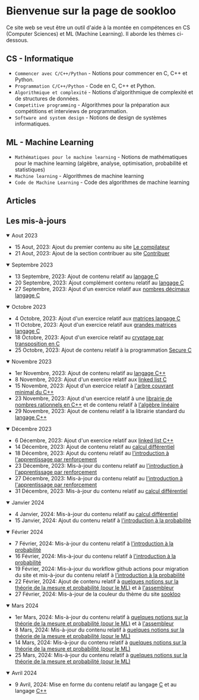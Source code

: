 # Bienvenue sur la page de sookloo

Ce site web se veut être un outil d'aide à la montée en compétences en CS (Computer Sciences) et ML (Machine Learning). Il aborde les thèmes ci-dessous.

## CS - Informatique

* `Commencer avec C/C++/Python` - Notions pour commencer en C, C++ et Python.
* `Programmation C/C++/Python` - Code en C, C++ et Python.
* `Algorithmique et complexité` - Notions d'algorithmique de complexité et de structures de données.
* `Competitive programming` - Algorithmes pour la préparation aux compétitions et interviews de programmation.
* `Software and system design` - Notions de design de systèmes informatiques.

## ML - Machine Learning

* `Mathématiques pour le machine learning` - Notions de mathématiques pour le machine learning (algèbre, analyse, optimisation, probabilité et statistiques)
* `Machine learning` - Algorithmes de machine learning
* `Code de Machine Learning` - Code des algorithmes de machine learning

## Articles

## Les mis-à-jours

<details open>
<summary>Aout 2023</summary>
    <ul>
        <li>15 Aout, 2023: Ajout du premier contenu au site <a href="https://patrice-n.github.io/sookloo/cp/tools/compiler">Le compilateur</a></li>
        <li>21 Aout, 2023: Ajout de la section contribuer au site <a href="https://patrice-n.github.io/sookloo/support">Contribuer</a></li>
    </ul>
</details>

<details open>
<summary>Septembre 2023</summary>
    <ul>
        <li>13 Septembre, 2023: Ajout de contenu relatif au <a href="https://patrice-n.github.io/sookloo/cp/programming-lang/c">langage C</a></li>
        <li>20 Septembre, 2023: Ajout complément contenu relatif au <a href="https://patrice-n.github.io/sookloo/cp/programming-lang/c">langage C</a></li>
        <li>27 Septembre, 2023: Ajout d'un exercice relatif aux <a href="https://patrice-n.github.io/sookloo/cp/programming-lang/action-c/action-c-float">nombres décimaux langage C</a></li>
    </ul>
</details>

<details open>
<summary>Octobre 2023</summary>
    <ul>
        <li>4 Octobre, 2023: Ajout d'un exercice relatif aux <a href="https://patrice-n.github.io/sookloo/cp/programming-lang/action-c/action-c-matrix">matrices langage C</a></li>
        <li>11 Octobre, 2023: Ajout d'un exercice relatif aux <a href="https://patrice-n.github.io/sookloo/cp/programming-lang/action-c/action-c-big-matrix">grandes matrices langage C</a></li>
        <li>18 Octobre, 2023: Ajout d'un exercice relatif au <a href="https://patrice-n.github.io/sookloo/cp/programming-lang/action-c/action-c-transposition-ciffer">cryptage par transposition en C</a></li>
        <li>25 Octobre, 2023: Ajout de contenu relatif à la programmation <a href="https://patrice-n.github.io/sookloo/cp/programming-lang/secure-c">Secure C</a></li>
    </ul>
</details>

<details open>
<summary>Novembre 2023</summary>
    <ul>
        <li>1er Novembre, 2023: Ajout de contenu relatif au <a href="https://patrice-n.github.io/sookloo/cp/programming-lang/cpp">langage C++</a></li>
        <li>8 Novembre, 2023: Ajout d'un exercice relatif aux  <a href="https://patrice-n.github.io/sookloo/cp/programming-lang/action-c/action-c-linked-list">linked list C</a></li>
        <li>15 Novembre, 2023: Ajout d'un exercice relatif à <a href="https://patrice-n.github.io/sookloo/cp/programming-lang/action-cpp/action-cpp-mst">l'arbre couvrant minimal du C++</a></li>
        <li>23 Novembre, 2023: Ajout d'un exercice relatif à une <a href="https://patrice-n.github.io/sookloo/cp/programming-lang/action-cpp/action-cpp-rational-nb-lib">librairie de nombres rationnels en C++</a> et de contenu relatif à <a href="https://patrice-n.github.io/sookloo/mml/algebra-analysis/al">l'algèbre linéaire</a></li>
        <li>29 Novembre, 2023: Ajout de contenu relatif à la librairie standard du <a href="https://patrice-n.github.io/sookloo/cp/programming-lang/cpp">langage C++</a></li>
    </ul>
</details>

<details open>
<summary>Décembre 2023</summary>
    <ul>
        <li>6 Décembre, 2023: Ajout d'un exercice relatif aux <a href="https://patrice-n.github.io/sookloo/cp/programming-lang/action-cpp/action-cpp-linked-list">linked list C++</a></li>
        <li>14 Décembre, 2023: Ajout de contenu relatif au <a href="https://patrice-n.github.io/sookloo/mml/algebra-analysis/diff-calculus">calcul différentiel</a></li>
        <li>18 Décembre, 2023: Ajout du contenu relatif au <a href="https://patrice-n.github.io/sookloo/rl/intro-rl">l'introduction à l'apprentissage par renforcement</a></li>
        <li>23 Décembre, 2023: Mis-à-jour du contenu relatif au <a href="https://patrice-n.github.io/sookloo/rl/intro-rl">l'introduction à l'apprentissage par renforcement</a></li>
        <li>27 Décembre, 2023: Mis-à-jour du contenu relatif au <a href="https://patrice-n.github.io/sookloo/rl/intro-rl">l'introduction à l'apprentissage par renforcement</a></li>
        <li>31 Décembre, 2023: Mis-à-jour du contenu relatif au <a href="https://patrice-n.github.io/sookloo/mml/algebra-analysis/diff-calculus">calcul différentiel</a></li>
    </ul>
</details>

<details open>
<summary>Janvier 2024</summary>
    <ul>
        <li>4 Janvier, 2024: Mis-à-jour du contenu relatif au <a href="https://patrice-n.github.io/sookloo/mml/algebra-analysis/diff-calculus">calcul différentiel</a></li>
        <li>15 Janvier, 2024: Ajout du contenu relatif à <a href="https://patrice-n.github.io/sookloo/mml/probability/intro-proba">l'introduction à la probabilité</a></li>
    </ul>
</details>

<details open>
<summary>Février 2024</summary>
    <ul>
        <li>7 Février, 2024: Mis-à-jour du contenu relatif à <a href="https://patrice-n.github.io/sookloo/mml/probability/intro-proba">l'introduction à la probabilité</a></li>
        <li>16 Février, 2024: Mis-à-jour du contenu relatif à <a href="https://patrice-n.github.io/sookloo/mml/probability/intro-proba">l'introduction à la probabilité</a></li>
        <li>19 Février, 2024: Mis-à-jour du workflow github actions pour migration du site et mis-à-jour du contenu relatif à <a href="https://patrice-n.github.io/sookloo/mml/probability/intro-proba">l'introduction à la probabilité</a></li>
        <li>22 Février, 2024: Ajout de contenu relatif à <a href="https://patrice-n.github.io/sookloo/mml/probability/proba-mes">quelques notions sur la théorie de la mesure et probabilité (pour le ML)</a> et à <a href="https://patrice-n.github.io/sookloo/cp/programming-lang/assembly">l'assembleur</a></li>
        <li>27 Février, 2024: Mis-à-jour de la couleur du thème du site <a href="https://patrice-n.github.io/sookloo">sookloo</a></li>
    </ul>
</details>

<details open>
<summary>Mars 2024</summary>
    <ul>
        <li>1er Mars, 2024: Mis-à-jour du contenu relatif à <a href="https://patrice-n.github.io/sookloo/mml/probability/proba-mes">quelques notions sur la théorie de la mesure et probabilité (pour le ML)</a> et à <a href="https://patrice-n.github.io/sookloo/cp/programming-lang/assembly">l'assembleur</a></li>
        <li>8 Mars, 2024: Mis-à-jour du contenu relatif à <a href="https://patrice-n.github.io/sookloo/mml/probability/proba-mes">quelques notions sur la théorie de la mesure et probabilité (pour le ML)</a></li>
        <li>14 Mars, 2024: Mis-à-jour du contenu relatif à <a href="https://patrice-n.github.io/sookloo/mml/probability/proba-mes">quelques notions sur la théorie de la mesure et probabilité (pour le ML)</a></li>
        <li>25 Mars, 2024: Mis-à-jour du contenu relatif à <a href="https://patrice-n.github.io/sookloo/mml/probability/proba-mes">quelques notions sur la théorie de la mesure et probabilité (pour le ML)</a></li>
    </ul>
</details>

<details open>
<summary>Avril 2024</summary>
    <ul>
        <li>9 Avril, 2024: Mise en forme du contenu relatif au langage <a href="https://patrice-n.github.io/sookloo/cp/programming-lang/c">C</a> et au langage <a href="https://patrice-n.github.io/sookloo/cp/programming-lang/cpp">C++</a>
        </li>
    </ul>
</details>